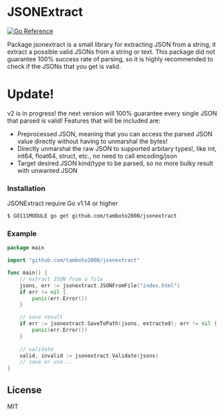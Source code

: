 # JSONExtract

[![Go Reference](https://pkg.go.dev/badge/github.com/tamboto2000/jsonextract.svg)](https://pkg.go.dev/github.com/tamboto2000/jsonextract)

Package jsonextract is a small library for extracting JSON from a string, it extract a possible valid JSONs from a string or text. This package did not guarantee 100% success rate of parsing, so it is highly recommended to check if the JSONs that you get is valid.

# Update!

v2 is in progress! the next version will 100% guarantee every single JSON that parsed is valid! Features that will be included are:

- Preprocessed JSON, meaning that you can access the parsed JSON value directly without having to unmarshal the bytes!
- Directly unmarshal the raw JSON to supported arbitary types!, like int, int64, float64, struct, etc., no need to call encoding/json
- Target desired JSON kind/type to be parsed, so no more bulky result with unwanted JSON

### Installation
JSONExtract require Go v1.14 or higher

```sh
$ GO111MODULE go get github.com/tamboto2000/jsonextract
```

### Example
```go
package main

import "github.com/tamboto2000/jsonextract"

func main() {
    // extract JSON from a file
	jsons, err := jsonextract.JSONFromFile("index.html")
	if err != nil {
		panic(err.Error())
	}

    // save result
	if err := jsonextract.SaveToPath(jsons, extracted); err != nil {
		panic(err.Error())
	}
	
	// validate
	valid, invalid := jsonextract.Validate(jsons)
	// save or use...
}
```

License
----

MIT